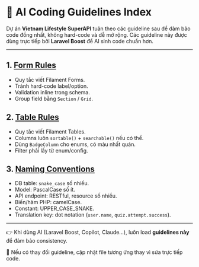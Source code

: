 # 📖 AI Coding Guidelines Index

Dự án **Vietnam Lifestyle SuperAPI** tuân theo các guideline sau để đảm bảo code đồng nhất, không hard-code và dễ mở rộng. Các guideline này được dùng trực tiếp bởi **Laravel Boost** để AI sinh code chuẩn hơn.

---

## 1. [Form Rules](./form_rules.md)

* Quy tắc viết Filament Forms.
* Tránh hard-code label/option.
* Validation inline trong schema.
* Group field bằng `Section` / `Grid`.

## 2. [Table Rules](./table_rules.md)

* Quy tắc viết Filament Tables.
* Columns luôn `sortable()` + `searchable()` nếu có thể.
* Dùng `BadgeColumn` cho enums, có màu nhất quán.
* Filter phải lấy từ enum/config.

## 3. [Naming Conventions](./naming.md)

* DB table: `snake_case` số nhiều.
* Model: PascalCase số ít.
* API endpoint: RESTful, resource số nhiều.
* Biến/hàm PHP: camelCase.
* Constant: UPPER\_CASE\_SNAKE.
* Translation key: dot notation (`user.name`, `quiz.attempt.success`).

---

👉 Khi dùng AI (Laravel Boost, Copilot, Claude…), luôn load **guidelines này** để đảm bảo consistency.

📌 Nếu có thay đổi guideline, cập nhật file tương ứng thay vì sửa trực tiếp code.
